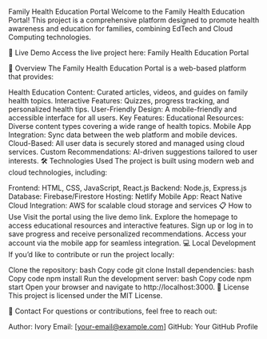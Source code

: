 Family Health Education Portal
Welcome to the Family Health Education Portal! This project is a comprehensive platform designed to promote health awareness and education for families, combining EdTech and Cloud Computing technologies.

🚀 Live Demo
Access the live project here: Family Health Education Portal

📜 Overview
The Family Health Education Portal is a web-based platform that provides:

Health Education Content: Curated articles, videos, and guides on family health topics.
Interactive Features: Quizzes, progress tracking, and personalized health tips.
User-Friendly Design: A mobile-friendly and accessible interface for all users.
Key Features:
Educational Resources: Diverse content types covering a wide range of health topics.
Mobile App Integration: Sync data between the web platform and mobile devices.
Cloud-Based: All user data is securely stored and managed using cloud services.
Custom Recommendations: AI-driven suggestions tailored to user interests.
🛠️ Technologies Used
The project is built using modern web and cloud technologies, including:

Frontend: HTML, CSS, JavaScript, React.js
Backend: Node.js, Express.js
Database: Firebase/Firestore
Hosting: Netlify
Mobile App: React Native
Cloud Integration: AWS for scalable cloud storage and services
📋 How to Use
Visit the portal using the live demo link.
Explore the homepage to access educational resources and interactive features.
Sign up or log in to save progress and receive personalized recommendations.
Access your account via the mobile app for seamless integration.
💻 Local Development
If you’d like to contribute or run the project locally:

Clone the repository:
bash
Copy code
git clone <repository-link>
Install dependencies:
bash
Copy code
npm install
Run the development server:
bash
Copy code
npm start
Open your browser and navigate to http://localhost:3000.
📜 License
This project is licensed under the MIT License.

📧 Contact
For questions or contributions, feel free to reach out:

Author: Ivory
Email: [your-email@example.com]
GitHub: Your GitHub Profile
